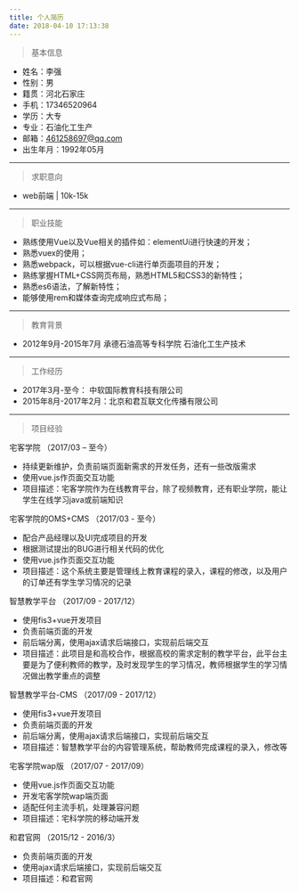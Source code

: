 ```yaml
---
title: 个人简历
date: 2018-04-10 17:13:38
---
```


> 基本信息

  * 姓名：李强
  * 性别：男
  * 籍贯：河北石家庄
  * 手机：17346520964
  * 学历：大专
  * 专业：石油化工生产
  * 邮箱：461258697@qq.com
  * 出生年月：1992年05月

---

> 求职意向
  
  * web前端 | 10k-15k

---

> 职业技能

  * 熟练使用Vue以及Vue相关的插件如：elementUi进行快速的开发；
  * 熟悉vuex的使用；
  * 熟悉webpack，可以根据vue-cli进行单页面项目的开发；
  * 熟练掌握HTML+CSS网页布局，熟悉HTML5和CSS3的新特性；
  * 熟悉es6语法，了解新特性；
  * 能够使用rem和媒体查询完成响应式布局；

---

> 教育背景

  * 2012年9月-2015年7月  承德石油高等专科学院 石油化工生产技术

---

> 工作经历

  * 2017年3月-至今： 中软国际教育科技有限公司
  * 2015年8月-2017年2月：北京和君互联文化传播有限公司

---

> 项目经验

宅客学院 （2017/03 – 至今）
  * 持续更新维护，负责前端页面新需求的开发任务，还有一些改版需求
  * 使用vue.js作页面交互功能
  * 项目描述：宅客学院作为在线教育平台，除了视频教育，还有职业学院，能让学生在线学习java或前端知识

宅客学院的OMS+CMS （2017/03 - 至今）
  * 配合产品经理以及UI完成项目的开发
  * 根据测试提出的BUG进行相关代码的优化
  * 使用vue.js作页面交互功能
  * 项目描述：这个系统主要是管理线上教育课程的录入，课程的修改，以及用户的订单还有学生学习情况的记录

智慧教学平台 （2017/09 - 2017/12）
  * 使用fis3+vue开发项目
  * 负责前端页面的开发
  * 前后端分离，使用ajax请求后端接口，实现前后端交互
  * 项目描述：此项目是和高校合作，根据高校的需求定制的教学平台，此平台主要是为了便利教师的教学，及时发现学生的学习情况，教师根据学生的学习情况做出教学重点的调整

智慧教学平台-CMS （2017/09 - 2017/12）
  * 使用fis3+vue开发项目
  * 负责前端页面的开发
  * 前后端分离，使用ajax请求后端接口，实现前后端交互
  * 项目描述：智慧教学平台的内容管理系统，帮助教师完成课程的录入，修改等

宅客学院wap版 （2017/07 - 2017/09）
  * 使用vue.js作页面交互功能
  * 开发宅客学院wap端页面
  * 适配任何主流手机，处理兼容问题
  * 项目描述：宅科学院的移动端开发

和君官网 （2015/12 - 2016/3）
  * 负责前端页面的开发
  * 使用ajax请求后端接口，实现前后端交互
  * 项目描述：和君官网

